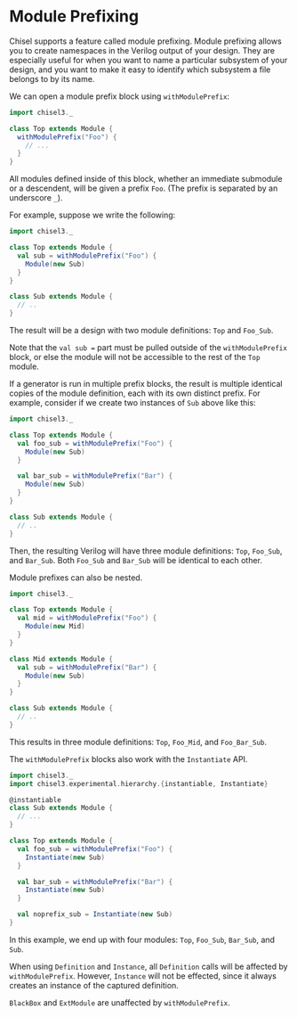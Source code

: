 # Module Prefixing

Chisel supports a feature called module prefixing.
Module prefixing allows you to create namespaces in the Verilog output of your design.
They are especially useful for when you want to name a particular subsystem of your design,
and you want to make it easy to identify which subsystem a file belongs to by its name.

We can open a module prefix block using `withModulePrefix`:

```scala mdoc:silent
import chisel3._

class Top extends Module {
  withModulePrefix("Foo") {
    // ...
  }
}
```

All modules defined inside of this block, whether an immediate submodule or a descendent, will be given a prefix `Foo`.
(The prefix is separated by an underscore `_`).

For example, suppose we write the following:

```scala mdoc:silent:reset
import chisel3._

class Top extends Module {
  val sub = withModulePrefix("Foo") {
    Module(new Sub)
  }
}

class Sub extends Module {
  // ..
}
```

The result will be a design with two module definitions: `Top` and `Foo_Sub`.

Note that the `val sub =` part must be pulled outside of the `withModulePrefix` block,
or else the module will not be accessible to the rest of the `Top` module.

If a generator is run in multiple prefix blocks, the result is multiple identical copies of the module definition,
each with its own distinct prefix.
For example, consider if we create two instances of `Sub` above like this:

```scala mdoc:silent
import chisel3._

class Top extends Module {
  val foo_sub = withModulePrefix("Foo") {
    Module(new Sub)
  }

  val bar_sub = withModulePrefix("Bar") {
    Module(new Sub)
  }
}

class Sub extends Module {
  // ..
}
```

Then, the resulting Verilog will have three module definitions: `Top`, `Foo_Sub`, and `Bar_Sub`.
Both `Foo_Sub` and `Bar_Sub` will be identical to each other.

Module prefixes can also be nested.

```scala mdoc:silent
import chisel3._

class Top extends Module {
  val mid = withModulePrefix("Foo") {
    Module(new Mid)
  }
}

class Mid extends Module {
  val sub = withModulePrefix("Bar") {
    Module(new Sub)
  }
}

class Sub extends Module {
  // ..
}
```

This results in three module definitions: `Top`, `Foo_Mid`, and `Foo_Bar_Sub`.

The `withModulePrefix` blocks also work with the `Instantiate` API.

```scala mdoc:silent
import chisel3._
import chisel3.experimental.hierarchy.{instantiable, Instantiate}

@instantiable
class Sub extends Module {
  // ...
}

class Top extends Module {
  val foo_sub = withModulePrefix("Foo") {
    Instantiate(new Sub)
  }

  val bar_sub = withModulePrefix("Bar") {
    Instantiate(new Sub)
  }

  val noprefix_sub = Instantiate(new Sub)
}
```

In this example, we end up with four modules: `Top`, `Foo_Sub`, `Bar_Sub`, and `Sub`.

When using `Definition` and `Instance`, all `Definition` calls will be affected by `withModulePrefix`.
However, `Instance` will not be effected, since it always creates an instance of the captured definition.

`BlackBox` and `ExtModule` are unaffected by `withModulePrefix`.
